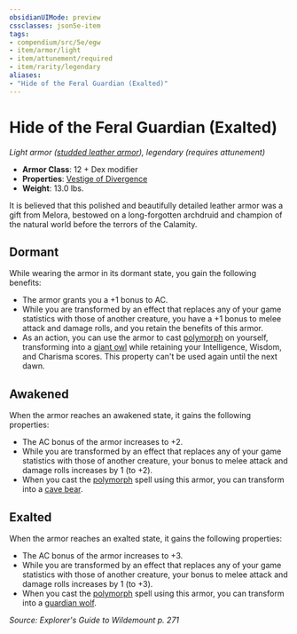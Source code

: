 ```yaml
---
obsidianUIMode: preview
cssclasses: json5e-item
tags:
- compendium/src/5e/egw
- item/armor/light
- item/attunement/required
- item/rarity/legendary
aliases: 
- "Hide of the Feral Guardian (Exalted)"
---
```

# Hide of the Feral Guardian (Exalted)
*Light armor ([studded leather armor](2-Mechanics/CLI/items/studded-leather-armor.md)), legendary (requires attunement)*  

- **Armor Class**: 12 + Dex modifier
- **Properties**: [Vestige of Divergence](2-Mechanics/CLI/rules/item-properties.md#Vestige%20of%20Divergence)
- **Weight**: 13.0 lbs.

It is believed that this polished and beautifully detailed leather armor was a gift from Melora, bestowed on a long-forgotten archdruid and champion of the natural world before the terrors of the Calamity.

## Dormant

While wearing the armor in its dormant state, you gain the following benefits:

- The armor grants you a +1 bonus to AC.  
- While you are transformed by an effect that replaces any of your game statistics with those of another creature, you have a +1 bonus to melee attack and damage rolls, and you retain the benefits of this armor.  
- As an action, you can use the armor to cast [polymorph](2-Mechanics/CLI/spells/polymorph.md) on yourself, transforming into a [giant owl](2-Mechanics/CLI/bestiary/beast/giant-owl.md) while retaining your Intelligence, Wisdom, and Charisma scores. This property can't be used again until the next dawn.  

## Awakened

When the armor reaches an awakened state, it gains the following properties:

- The AC bonus of the armor increases to +2.  
- While you are transformed by an effect that replaces any of your game statistics with those of another creature, your bonus to melee attack and damage rolls increases by 1 (to +2).  
- When you cast the [polymorph](2-Mechanics/CLI/spells/polymorph.md) spell using this armor, you can transform into a [cave bear](2-Mechanics/CLI/bestiary/beast/cave-bear.md).  

## Exalted

When the armor reaches an exalted state, it gains the following properties:

- The AC bonus of the armor increases to +3.  
- While you are transformed by an effect that replaces any of your game statistics with those of another creature, your bonus to melee attack and damage rolls increases by 1 (to +3).  
- When you cast the [polymorph](2-Mechanics/CLI/spells/polymorph.md) spell using this armor, you can transform into a [guardian wolf](2-Mechanics/CLI/bestiary/monstrosity/guardian-wolf-egw.md).  

*Source: Explorer's Guide to Wildemount p. 271*